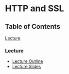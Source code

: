 # HTTP and SSL

## Table of Contents

[Lecture](#lecture)


### Lecture

- [Lecture Outline](outline.md)
- [Lecture Slides](slides.pdf)
